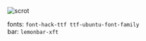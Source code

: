 ![scrot](https://i.postimg.cc/69R9LJ7T/011.webp)

fonts: `font-hack-ttf ttf-ubuntu-font-family`<br />
bar: `lemonbar-xft`<br />